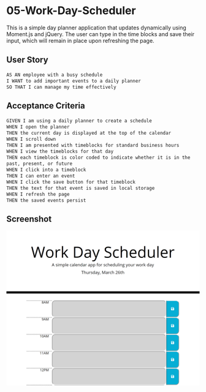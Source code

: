 # 05-Work-Day-Scheduler

This is a simple day planner application that updates dynamically using Moment.js and jQuery. The user can type in the time blocks and save their input, which will remain in place upon refreshing the page.

## User Story

```
AS AN employee with a busy schedule
I WANT to add important events to a daily planner
SO THAT I can manage my time effectively
```

## Acceptance Criteria

```
GIVEN I am using a daily planner to create a schedule
WHEN I open the planner
THEN the current day is displayed at the top of the calendar
WHEN I scroll down
THEN I am presented with timeblocks for standard business hours
WHEN I view the timeblocks for that day
THEN each timeblock is color coded to indicate whether it is in the past, present, or future
WHEN I click into a timeblock
THEN I can enter an event
WHEN I click the save button for that timeblock
THEN the text for that event is saved in local storage
WHEN I refresh the page
THEN the saved events persist
```

## Screenshot
![Screenshot of website](https://github.com/ryangautier1/05-Work-Day-Scheduler/blob/master/screenshot.PNG?raw=true)